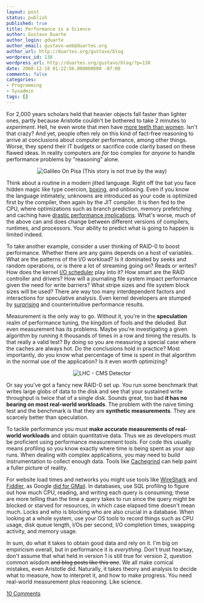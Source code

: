 ```yaml
---
layout: post
status: publish
published: true
title: Performance is a Science
author: Gustavo Duarte
author_login: gduarte
author_email: gustavo-web@duartes.org
author_url: http://duartes.org/gustavo/blog
wordpress_id: 138
wordpress_url: http://duartes.org/gustavo/blog/?p=138
date: 2008-12-18 01:22:56.000000000 -07:00
comments: false
categories:
- Programming
- Sysadmin
tags: []
---
```

 <p>For 2,000 years scholars held that heavier objects fall faster than lighter ones, partly because Aristotle couldn't be bothered to take 2 minutes to <em>experiment</em>. Hell, he even wrote that men have <a href="http://en.wikipedia.org/wiki/Aristotle#Aristotle.27s_scientific_method">more teeth than women</a>. Isn't that crazy? And yet, people often rely on this kind of fact-free reasoning to arrive at conclusions about computer performance, among other things. Worse, they spend their IT budgets or sacrifice code clarity based on these flawed ideas. In reality computers are <em>far</em> too complex for <em>anyone</em> to handle performance problems by "reasoning" alone.</p> <p align="center"><img src="http://static.duartes.org/img/blogPosts/galileo-computers.gif" alt="Galileo On Pisa (This story is not true by the way)"/></p> <p>Think about a routine in a modern jitted language. Right off the bat you face hidden magic like type coercion, <a href="http://en.wikipedia.org/wiki/Boxing_(computer_science)">boxing</a>, and unboxing. Even if you know the language intimately, unknowns are introduced as your code is optimized first by the compiler, then again by the JIT compiler. It is then fed to the CPU, where optimizations such as branch prediction, memory prefetching and caching have <a href="http://duartes.org/gustavo/blog/post/what-your-computer-does-while-you-wait">drastic performance implications</a>. What's worse, much of the above can and does change between different versions of compilers, runtimes, and processors. Your ability to predict what is going to happen is limited indeed.</p> <p>To take another example, consider a user thinking of RAID-0 to boost performance. Whether there are any gains depends on a host of variables. What are the patterns of the I/O workload? Is it dominated by seeks and random operations, or is there a lot of streaming going on? Reads or writes? How does the kernel <a href="http://en.wikipedia.org/wiki/IO_scheduling">I/O scheduler</a> play into it? How smart are the RAID controller and drivers? How will a journaling file system impact performance given the need for write barriers? What stripe sizes and file system block sizes will be used? There are way too many interdependent factors and interactions for speculative analysis. Even kernel developers are stumped by <a href="http://www.ibm.com/developerworks/library/l-fs8.html#ordered">surprising</a> and counterintuitive performance results.</p> <p>Measurement is the only way to go. Without it, you're in the <strong>speculation</strong> realm of performance tuning, the kingdom of fools and the deluded. But even measurement has its problems. Maybe you're investigating a given algorithm by running it thousands of times in a row and timing the results. Is that really a valid test? By doing so you are measuring a special case where the caches are always hot. Do the conclusions hold in practice? Most importantly, do you know what percentage of time is spent in that algorithm in the normal use of the application? Is it even <em>worth</em> optimizing?</p> <p align="center"><img src="http://static.duartes.org/img/blogPosts/lhc-measurement.jpg" alt="LHC - CMS Detector"/></p> <p>Or say you've got a fancy new RAID-0 set up. You run some benchmark that writes large globs of data to the disk and see that your sustained write throughput is twice that of a single disk. Sounds great, too bad <strong>it has no bearing on most real-world workloads</strong>. The problem with the naive timing test and the benchmark is that they are <strong>synthetic measurements</strong>. They are scarcely better than speculation.</p> <p>To tackle performance you must <strong>make accurate measurements of real-world workloads</strong> and obtain quantitative data. Thus we as developers must be proficient using performance measurement tools. For code this usually means profiling so you know exactly where time is being spent as your app runs. When dealing with complex applications, you may need to build instrumentation to collect enough data. Tools like <a href="http://valgrind.org/info/tools.html">Cachegrind</a> can help paint a fuller picture of reality.</p> <p>For website load times and networks you might use tools like <a href="http://www.wireshark.org/">WireShark</a> and <a href="http://www.fiddlertool.com/fiddler/">Fiddler</a>, as Google <a href="http://gmailblog.blogspot.com/2008/05/need-for-speed-path-to-faster-loading.html">did for GMail</a>. In databases, use SQL profiling to figure out how much CPU, reading, and writing each query is consuming; these are more telling than the time a query takes to run since the query might be blocked or starved for resources, in which case elapsed time doesn't mean much. Locks and who is blocking who are also crucial in a database. When looking at a whole system, use your OS tools to record things such as CPU usage, disk queue length, I/Os per second, I/O completion times, swapping activity, and memory usage.</p> <p>In sum, do what it takes to obtain good data and rely on it. I'm big on empiricism overall, but in performance it is <em>everything</em>. Don't trust hearsay, don't assume that what held in version 1 is still true for version 2, question common wisdom <del>and blog posts like this one</del>. We all make comical mistakes, even Aristotle did. Naturally, it takes theory and analysis to decide what to measure, how to interpret it, and how to make progress. You need real-world measurement plus reasoning. Like science.</p>

[10 Comments](/comments/performance.html)
